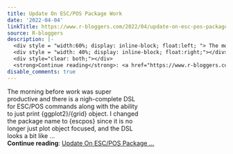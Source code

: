 ```yaml
---
title: Update On ESC/POS Package Work
date: '2022-04-04'
linkTitle: https://www.r-bloggers.com/2022/04/update-on-esc-pos-package-work/
source: R-bloggers
description: |-
  <div style = "width:60%; display: inline-block; float:left; "> The morning before work was super productive and there is a nigh-complete DSL for ESC/POS commands along with the ability to just print {ggplot2}/{grid} object. I changed the package name to {escpos} since it is no longer just plot object focused, and the DSL looks a bit like ...</div>
  <div style = "width: 40%; display: inline-block; float:right;"></div>
  <div style="clear: both;"></div>
  <strong>Continue reading</strong>: <a href="https://www.r-bloggers.com/2022/04/update-on-esc-pos-package-work/">Update On ESC/POS Package ...
disable_comments: true
---
```

<div style = "width:60%; display: inline-block; float:left; "> The morning before work was super productive and there is a nigh-complete DSL for ESC/POS commands along with the ability to just print {ggplot2}/{grid} object. I changed the package name to {escpos} since it is no longer just plot object focused, and the DSL looks a bit like ...</div>
<div style = "width: 40%; display: inline-block; float:right;"></div>
<div style="clear: both;"></div>
<strong>Continue reading</strong>: <a href="https://www.r-bloggers.com/2022/04/update-on-esc-pos-package-work/">Update On ESC/POS Package ...